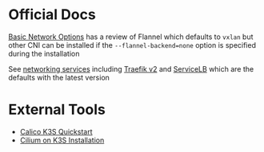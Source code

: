 # Official Docs

[Basic Network Options](https://docs.k3s.io/networking/basic-network-options) has a review of Flannel which defaults to `vxlan` but other CNI can be installed if the `--flannel-backend=none` option is specified during the installation 

See [networking services](https://docs.k3s.io/networking/networking-services) including [Traefik v2](https://docs.k3s.io/networking/networking-services#traefik-ingress-controller) and [ServiceLB](https://docs.k3s.io/networking/networking-services#service-load-balancer) which are the defaults with the latest version 

# External Tools
- [Calico K3S Quickstart](https://docs.tigera.io/calico/latest/getting-started/kubernetes/k3s/quickstart)
- [Cilium on K3S Installation](https://docs.cilium.io/en/stable/installation/k3s/)
